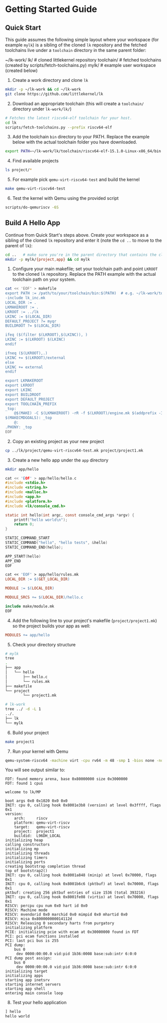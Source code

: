 # Getting Started Guide

## Quick Start

This guide assumes the following simple layout where your workspace (for example `mylk`) is a sibling of the cloned `lk` repository and the fetched toolchains live under a `toolchain` directory in the same parent folder:

~/lk-work/
    lk/                # cloned littlekernel repository
        toolchain/     # fetched toolchains (created by scripts/fetch-toolchains.py)
    mylk/              # example user workspace (created below)

1. Create a work directory and clone `lk`

```bash
mkdir -p ~/lk-work && cd ~/lk-work
git clone https://github.com/littlekernel/lk
```

2. Download an appropriate toolchain (this will create a `toolchain/` directory under `lk-work/lk/`)

```bash
# Fetches the latest riscv64-elf toolchain for your host.
cd lk
scripts/fetch-toolchains.py --prefix riscv64-elf
```

3. Add the toolchain `bin` directory to your PATH. Replace the example below with the actual toolchain folder you have downloaded.

```bash
export PATH=~/lk-work/lk/toolchain/riscv64-elf-15.1.0-Linux-x86_64/bin:$PATH
```

4. Find available projects

```bash
ls project/*
```

5. For example pick `qemu-virt-riscv64-test` and build the kernel

```bash
make qemu-virt-riscv64-test
```

6. Test the kernel with Qemu using the provided script

```bash
scripts/do-qemuriscv -6S
```

## Build A Hello App
Continue from Quick Start's steps above. Create your workspace as a sibling of the cloned `lk` repository and enter it (note the `cd ..` to move to the parent of `lk`):

```bash
cd ..   # make sure you're in the parent directory that contains the cloned `lk`
mkdir -p mylk/{project,app} && cd mylk
```

1. Configure your main makefile; set your toolchain path and point `LKROOT` to the cloned `lk` repository. Replace the PATH example with the actual toolchain path on your system.

```bash
cat << 'EOF' > makefile
export PATH := /path/to/your/toolchain/bin:$(PATH)  # e.g. ~/lk-work/toolchain/riscv64-elf-14.2.0-Linux-x86_64/bin
-include lk_inc.mk
LOCAL_DIR := .
LKMAKEROOT := .
LKROOT := ../lk
LKINC := $(LOCAL_DIR)
DEFAULT_PROJECT ?= myqr
BUILDROOT ?= $(LOCAL_DIR)

ifeq ($(filter $(LKROOT),$(LKINC)), )
LKINC := $(LKROOT) $(LKINC)
endif

ifneq ($(LKROOT),.)
LKINC += $(LKROOT)/external
else
LKINC += external
endif

export LKMAKEROOT
export LKROOT
export LKINC
export BUILDROOT
export DEFAULT_PROJECT
export TOOLCHAIN_PREFIX
_top:
    @$(MAKE) -C $(LKMAKEROOT) -rR -f $(LKROOT)/engine.mk $(addprefix -I,$(LKINC)) $(MAKECMDGOALS)
$(MAKECMDGOALS): _top
    @:
.PHONY: _top
EOF
```
2. Copy an existing project as your new project

```bash
cp ../lk/project/qemu-virt-riscv64-test.mk project/project1.mk
```

3. Create a new hello app under the `app` directory

```bash
mkdir app/hello
```
```c
cat << 'EOF' > app/hello/hello.c
#include <stdio.h>
#include <string.h>
#include <malloc.h>
#include <app.h>
#include <platform.h>
#include <lk/console_cmd.h>

static int hello(int argc, const console_cmd_args *argv) {
    printf("hello world\n");
    return 0;
}

STATIC_COMMAND_START
STATIC_COMMAND("hello", "hello tests", &hello)
STATIC_COMMAND_END(hello);

APP_START(hello)
APP_END
EOF
```
```makefile
cat << 'EOF' > app/hello/rules.mk
LOCAL_DIR := $(GET_LOCAL_DIR)

MODULE := $(LOCAL_DIR)

MODULE_SRCS += $(LOCAL_DIR)/hello.c

include make/module.mk
EOF
```

4. Add the following line to your project's makefile (`project/project1.mk`) so the project builds your app as well:

```makefile
MODULES += app/hello
```

5. Check your directory structure

```bash
# mylk
tree
.
├── app
│   └── hello
│       ├── hello.c
│       └── rules.mk
├── makefile
└── project
        └── project1.mk

# lk-work
tree ../ -d -L 1
../.
├── lk
└── mylk

```

6. Build your project

```bash
make project1
```

7. Run your kernel with Qemu

```bash
qemu-system-riscv64 -machine virt -cpu rv64 -m 48 -smp 1 -bios none -nographic -kernel build-project1/lk.elf
```

You will see output similar to:

```text
FDT: found memory arena, base 0x80000000 size 0x3000000
FDT: found 1 cpus

welcome to lk/MP

boot args 0x0 0x1020 0x0 0x0
INIT: cpu 0, calling hook 0x8001e3b8 (version) at level 0x3ffff, flags 0x1
version:
	arch:     riscv
	platform: qemu-virt-riscv
	target:   qemu-virt-riscv
	project:  project1
	buildid:  L96DH_LOCAL
initializing heap
calling constructors
initializing mp
initializing threads
initializing timers
initializing ports
creating bootstrap completion thread
top of bootstrap2()
INIT: cpu 0, calling hook 0x8001a848 (minip) at level 0x70000, flags 0x1
INIT: cpu 0, calling hook 0x8001b6c6 (pktbuf) at level 0x70000, flags 0x1
pktbuf: creating 256 pktbuf entries of size 1536 (total 393216)
INIT: cpu 0, calling hook 0x8001fe08 (virtio) at level 0x70000, flags 0x1
RISCV: percpu cpu num 0x0 hart id 0x0
RISCV: Machine mode
RISCV: mvendorid 0x0 marchid 0x0 mimpid 0x0 mhartid 0x0
RISCV: misa 0x800000000014112d
RISCV: Releasing 0 secondary harts from purgatory
initializing platform
PCIE: initializing pcie with ecam at 0x30000000 found in FDT
PCI: pci ecam functions installed
PCI: last pci bus is 255
PCI dump:
    bus 0
     dev 0000:00:00.0 vid:pid 1b36:0008 base:sub:intr 6:0:0
PCI dump post assign:
    bus 0
     dev 0000:00:00.0 vid:pid 1b36:0008 base:sub:intr 6:0:0
initializing target
initializing apps
starting app inetsrv
starting internet servers
starting app shell
entering main console loop
```

8. Test your hello application

```bash
] hello
hello world

```

